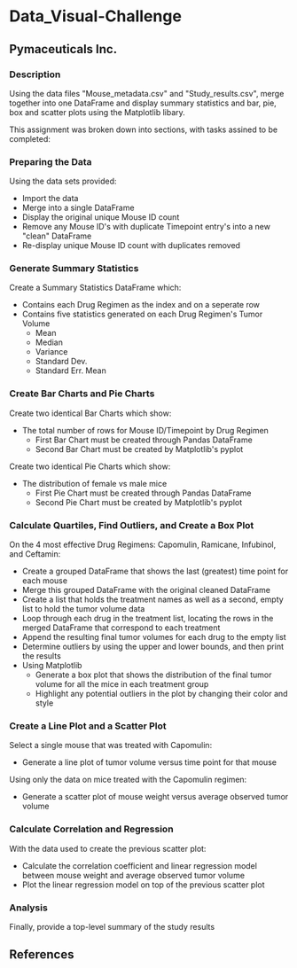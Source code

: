 # Data_Visual-Challenge

## Pymaceuticals Inc.

### Description  

Using the data files "Mouse_metadata.csv" and "Study_results.csv", merge together into one DataFrame and display summary statistics and bar, pie, box and scatter plots using the Matplotlib libary.

This assignment was broken down into sections, with tasks assined to be completed:

### Preparing the Data  

Using the data sets provided:

  - Import the data
  - Merge into a single DataFrame
  - Display the original unique Mouse ID count
  - Remove any Mouse ID's with duplicate Timepoint entry's into a new "clean" DataFrame
  - Re-display unique Mouse ID count with duplicates removed

### Generate Summary Statistics

Create a Summary Statistics DataFrame which:

  - Contains each Drug Regimen as the index and on a seperate row
  - Contains five statistics generated on each Drug Regimen's Tumor Volume
     - Mean
     - Median
     - Variance
     - Standard Dev.
     - Standard Err. Mean

### Create Bar Charts and Pie Charts

Create two identical Bar Charts which show:

  - The total number of rows for Mouse ID/Timepoint by Drug Regimen
      - First Bar Chart must be created through Pandas DataFrame
      - Second Bar Chart must be created by Matplotlib's pyplot

Create two identical Pie Charts which show:

  - The distribution of female vs male mice
      - First Pie Chart must be created through Pandas DataFrame
      - Second Pie Chart must be created by Matplotlib's pyplot

### Calculate Quartiles, Find Outliers, and Create a Box Plot

On the 4 most effective Drug Regimens: Capomulin, Ramicane, Infubinol, and Ceftamin:

  - Create a grouped DataFrame that shows the last (greatest) time point for each mouse
  - Merge this grouped DataFrame with the original cleaned DataFrame
  - Create a list that holds the treatment names as well as a second, empty list to hold the tumor volume data
  - Loop through each drug in the treatment list, locating the rows in the merged DataFrame that correspond to each treatment
  - Append the resulting final tumor volumes for each drug to the empty list
  - Determine outliers by using the upper and lower bounds, and then print the results
  - Using Matplotlib
     - Generate a box plot that shows the distribution of the final tumor volume for all the mice in each treatment group
     - Highlight any potential outliers in the plot by changing their color and style

### Create a Line Plot and a Scatter Plot

Select a single mouse that was treated with Capomulin:
  
  - Generate a line plot of tumor volume versus time point for that mouse

Using only the data on mice treated with the Capomulin regimen:

  - Generate a scatter plot of mouse weight versus average observed tumor volume

### Calculate Correlation and Regression

With the data used to create the previous scatter plot:

  - Calculate the correlation coefficient and linear regression model between mouse weight and average observed tumor volume
  - Plot the linear regression model on top of the previous scatter plot

### Analysis

Finally, provide a top-level summary of the study results


## References














